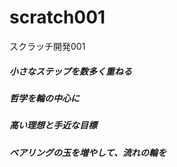 # scratch001
スクラッチ開発001

##### 小さなステップを数多く重ねる
##### 哲学を輪の中心に
##### 高い理想と手近な目標
##### ベアリングの玉を増やして、流れの輪を

